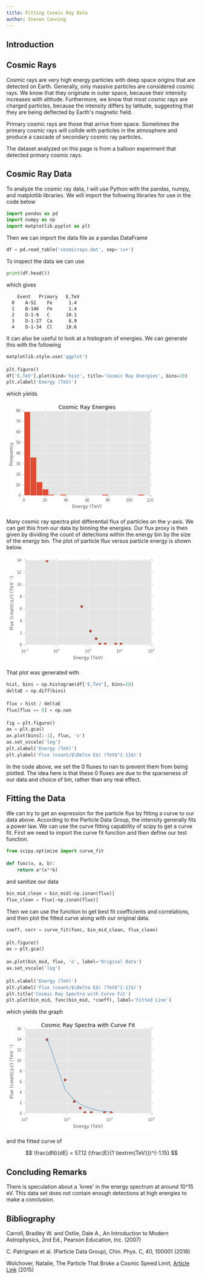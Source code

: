 ```yaml
---
title: Fitting Cosmic Ray Data
author: Steven Canning
---
```


## Introduction

## Cosmic Rays

Cosmic rays are very high energy particles with deep space origins that are detected on Earth.
Generally, only massive particles are considered cosmic rays.
We know that they originate in outer space, because their intensity increases with altitude.
Furthermore, we know that most cosmic rays are charged particles, because the intensity differs by latitude, suggesting that they are being deflected by Earth's magnetic field.

Primary cosmic rays are those that arrive from space.
Sometimes the primary cosmic rays will collide with particles in the atmosphere and produce a cascade of secondary cosmic ray particles.

The dataset analyzed on this page is from a balloon experiment that detected primary cosmic rays.

## Cosmic Ray Data

To analyze the cosmic ray data, I will use Python with the pandas, numpy, and matplotlib libraries.
We will import the following libraries for use in the code below

```python
import pandas as pd
import numpy as np
import matplotlib.pyplot as plt
```

Then we can import the data file as a pandas DataFrame

```python
df = pd.read_table('cosmicrays.dat', sep='\s+')
```

To inspect the data we can use

```python
print(df.head())
```

which gives

```
    Event   Primary   E,TeV
  0    A-52    Fe      1.4 
  1    B-146   Fe      1.4 
  2    D-1-9   C      10.1 
  3    D-1-27  Ca      8.9 
  4    D-1-34  Cl     18.6 
```

It can also be useful to look at a histogram of energies.
We can generate this with the following

```python
matplotlib.style.use('ggplot')

plt.figure()
df['E,TeV'].plot(kind='hist', title='Cosmic Ray Energies', bins=20)
plt.xlabel('Energy (TeV)')
```

which yields

![](/images/cosmichist1.png)

Many cosmic ray spectra plot differential flux of particles on the y-axis.
We can get this from our data by binning the energies.
Our flux proxy is then given by dividing the count of detections within the energy bin by the size of the energy bin.
The plot of particle flux versus particle energy is shown below.

![](/images/flux.png)

That plot was generated with

```python
hist, bins = np.histogram(df['E,TeV'], bins=20)
deltaE = np.diff(bins)

flux = hist / deltaE
flux[flux == 0] = np.nan

fig = plt.figure()
ax = plt.gca()
ax.plot(bins[:-1], flux, 'o')
ax.set_xscale('log')
plt.xlabel('Energy (TeV)')
plt.ylabel('Flux (count/$\Delta E$) (TeV$^{-1}$)')
```

In the code above, we set the 0 fluxes to nan to prevent them from being plotted.
The idea here is that these 0 fluxes are due to the sparseness of our data and choice of bin, rather than any real effect.

## Fitting the Data

We can try to get an expression for the particle flux by fitting a curve to our data above.
According to the Particle Data Group, the intensity generally fits a power law.
We can use the curve fitting capability of scipy to get a curve fit.
First we need to import the curve fit function and then define our test function.

```python
from scipy.optimize import curve_fit

def func(x, a, b):
    return a*(x**b)
```

and sanitize our data

```python
bin_mid_clean = bin_mid[~np.isnan(flux)]
flux_clean = flux[~np.isnan(flux)]
```

Then we can use the function to get best fit coefficients and correlations, and then plot the fitted curve along with our original data.

```python
coeff, corr = curve_fit(func, bin_mid_clean, flux_clean)

plt.figure()
ax = plt.gca()

ax.plot(bin_mid, flux, 'o', label='Original Data')
ax.set_xscale('log')

plt.xlabel('Energy (TeV)')
plt.ylabel('Flux (count/$\Delta E$) (TeV$^{-1}$)')
plt.title('Cosmic Ray Spectra with Curve Fit')
plt.plot(bin_mid, func(bin_mid, *coeff), label='Fitted Line')
```

which yields the graph

![](/images/fit.png)

and the fitted curve of

$$ \frac{dN}{dE} = 57.12 (\frac{E}{1 \textrm{TeV}})^{-1.15} $$

## Concluding Remarks

There is speculation about a `knee' in the energy spectrum at around 10^15 eV.
This data set does not contain enough detections at high energies to make a conclusion.

## Bibliography

Carroll, Bradley W. and Ostlie, Dale A., An Introduction to Modern Astrophysics, 2nd Ed., Pearson Education, Inc. (2007)

C. Patrignani et al. (Particle Data Group), Chin. Phys. C, 40, 100001 (2016)

Wolchover, Natalie, The Particle That Broke a Cosmic Speed Limit, [Article Link](https://www.quantamagazine.org/20150514-the-particle-that-broke-a-cosmic-speed-limit/) (2015)
